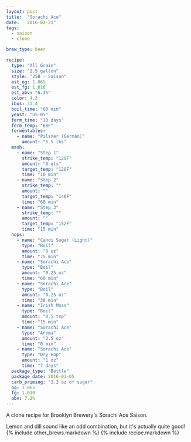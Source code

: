 ```yaml
---
layout: post
title:  "Sorachi Ace"
date:   2016-02-21"
tags:
  - saison
  - clone

brew_type: beer

recipe:
  type: "All Grain"
  size: "2.5 gallon"
  style: "25B - Saison"
  est_og: 1.065
  est_fg: 1.016
  est_abv: "6.3%"
  color: 4.3
  ibus: 33.4
  boil_time: "60 min"
  yeast: "US-05"
  ferm_time: "10 days"
  ferm_temp: "68F"
  fermentables:
    - name: "Pilsner (German)"
      amount: "5.5 lbs"
  mash:
    - name: "Step 1"
      strike_temp: "129F"
      amount: "8 qts"
      target_temp: "129F"
      time: "10 min"
    - name: "Step 2"
      strike_temp: ""
      amount: ""
      target_temp: "146F"
      time: "60 min"
    - name: "Step 3"
      strike_temp: ""
      amount: ""
      target_temp: "152F"
      time: "15 min"
  hops:
    - name: "Candi Sugar (Light)"
      type: "Boil"
      amount: "8 oz"
      time: "75 min"
    - name: "Sorachi Ace"
      type: "Boil"
      amount: "0.25 oz"
      time: "60 min"
    - name: "Sorachi Ace"
      type: "Boil"
      amount: "0.25 oz"
      time: "30 min"
    - name: "Irish Moss"
      type: "Boil"
      amount: "0.5 tsp"
      time: "15 min"
    - name: "Sorachi Ace"
      type: "Aroma"
      amount: "2.5 oz"
      time: "0 min"
    - name: "Sorachi Ace"
      type: "Dry Hop"
      amount: "1 oz"
      time: "7 days"
  package_type: "Bottle"
  package_date: 2016-03-05
  carb_priming: "2.2 oz of sugar"
  og: 1.065
  fg: 1.010
  abv: 7.2%
---
```

A clone recipe for Brooklyn Brewery's Sorachi Ace Saison.

Lemon and dill sound like an odd combination, but it's actually quite good!
{% include other_brews.markdown %}
{% include recipe.markdown %}
